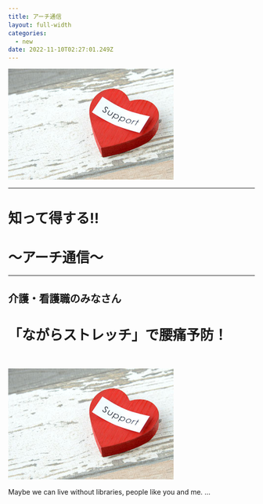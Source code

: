```yaml
---
title: アーチ通信
layout: full-width
categories:
  - new
date: 2022-11-10T02:27:01.249Z
---
```

<!--StartFragment-->

<div class="flex flex-wrap justify-center">

<img src="/images/image-1-.jpg" class="max-w-full  h-auto" alt="..." />

</div>

<!--EndFragment-->

<div class="cc-m-all-content j-module j-text" id="cc-m-all-content-11999766060" data-action="content" ng-non-bindable="">

<div class="text-center"><!--StartFragment-->

<!--StartFragment-->

<hr>

<h1 class="text-blue-500 text-center text-sm font-bold">知って得する‼</h1>

 <h1 class="text-blue-500 text-center text-sm font-bold">～アーチ通信～</h1>

<hr>

<!--EndFragment-->

<!--StartFragment-->

<div class="bg-blue-300  text-center bg-opacity-50 p-2 w-full h-full"> 

<h2 class="text-black-600 text-center text-base font-bold">介護・看護職のみなさん</h2>

<h1 class="text-black-600 text-center text-sm font-bold">「ながらストレッチ」で腰痛予防！</h1>

<!--EndFragment-->

<!--StartFragment--><br>

<img class="float-left ..." src="/images/image-1-.jpg"> <p>Maybe we can live without libraries, people like you and me. ...</p>

<!--EndFragment-->